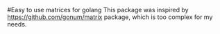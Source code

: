 #Easy to use matrices for golang
This package was inspired by https://github.com/gonum/matrix package, which is too complex for my needs.
